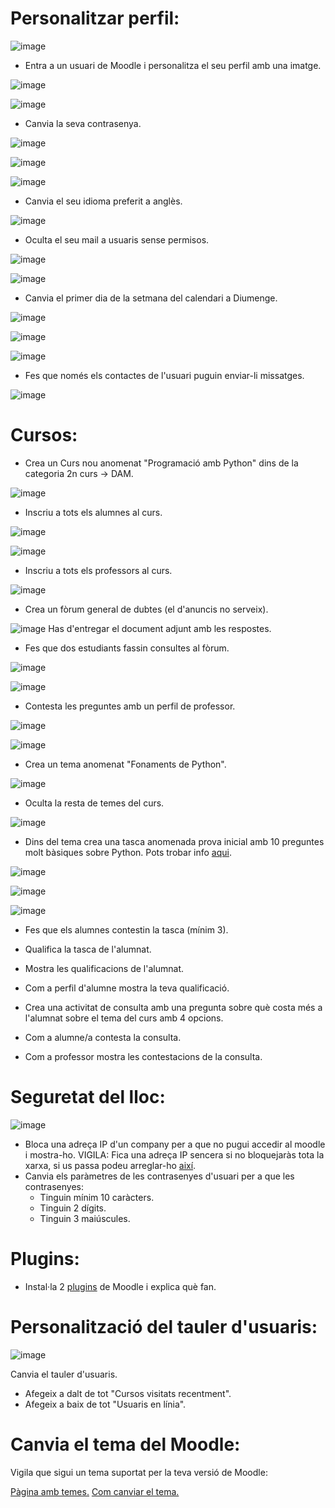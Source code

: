 # Personalitzar perfil:

![image](https://user-images.githubusercontent.com/110727546/207070729-91000a9b-782a-43ed-8f50-344d9db3ad3f.png)

- Entra a un usuari de Moodle i personalitza el seu perfil amb una imatge.

![image](https://user-images.githubusercontent.com/114162341/213228425-5bd58ce6-0e09-4a4a-a3ad-a2bcc8a1203a.png)

![image](https://user-images.githubusercontent.com/114162341/213228520-aee7839b-4514-4d8f-a9a3-4e2e1ab8a238.png)

- Canvia la seva contrasenya.

![image](https://user-images.githubusercontent.com/114162341/213228783-23d277ab-5aff-4266-a766-ebd2a91d7e49.png)

![image](https://user-images.githubusercontent.com/114162341/213229280-6f52d1b2-5329-41ee-9c55-743b31b1abe1.png)

![image](https://user-images.githubusercontent.com/114162341/213229346-de1d9a85-1622-4d51-b888-95c5e92c73e2.png)


- Canvia el seu idioma preferit a anglès.

![image](https://user-images.githubusercontent.com/114162341/213229544-ce4b45eb-442a-429b-a191-044e41276468.png)


- Oculta el seu mail a usuaris sense permisos.

![image](https://user-images.githubusercontent.com/114162341/213229902-4fb4c59f-0356-4292-bcda-dc703d323a86.png)


![image](https://user-images.githubusercontent.com/114162341/213229831-0bc518ad-4c1d-4b4b-be3a-f6bd443fb1dc.png)


- Canvia el primer dia de la setmana del calendari a Diumenge.

![image](https://user-images.githubusercontent.com/114162341/213230269-880effbe-a6e4-4223-b199-a70ab877bbf3.png)

![image](https://user-images.githubusercontent.com/114162341/213230340-fb5ee9cb-d855-4c93-8b59-1f9ed044b7ee.png)

![image](https://user-images.githubusercontent.com/114162341/213230469-df785fa3-8ba1-4739-9bc0-9892b0f1a243.png)


- Fes que només els contactes de l'usuari puguin enviar-li missatges.

![image](https://user-images.githubusercontent.com/114162341/213230660-fc2ca47f-6934-475d-b7eb-1b8a5f121727.png)


# Cursos:

- Crea un Curs nou anomenat "Programació amb Python" dins de la categoria 2n curs -> DAM.

![image](https://user-images.githubusercontent.com/114162341/213231912-c2809425-9de2-466c-ad5b-6253891cadb1.png)


- Inscriu a tots els alumnes al curs.

![image](https://user-images.githubusercontent.com/114162341/213232493-e7ca8cb5-907d-4595-8f09-57cbaf6c9403.png)

![image](https://user-images.githubusercontent.com/114162341/213232586-3a10a6c6-8f82-460d-8946-83a4be36d627.png)


- Inscriu a tots els professors al curs.

![image](https://user-images.githubusercontent.com/114162341/213232743-b37b18a4-e314-490c-afaf-7f47e72a1be8.png)


- Crea un fòrum general de dubtes (el d'anuncis no serveix).

![image](https://user-images.githubusercontent.com/114162341/213237258-9e69d19a-cba2-4a20-8d62-4babc841de0d.png)
Has d'entregar el document adjunt amb les respostes.
- Fes que dos estudiants fassin consultes al fòrum.

![image](https://user-images.githubusercontent.com/114162341/213238106-373257e3-d5bf-49ee-8372-a44b3c795c60.png)

![image](https://user-images.githubusercontent.com/114162341/213238721-26549c8d-926b-44ff-9765-0cd4f091eed8.png)


- Contesta les preguntes amb un perfil de professor.

![image](https://user-images.githubusercontent.com/114162341/213239155-0395491a-641f-4967-8208-c95a042892dc.png)

![image](https://user-images.githubusercontent.com/114162341/213239318-9f3ca10a-0892-43d9-b787-d2d7cab57687.png)


- Crea un tema anomenat "Fonaments de Python".

![image](https://user-images.githubusercontent.com/114162341/213240049-62eb337c-d2b0-4766-8472-8baabcf18d81.png)


- Oculta la resta de temes del curs.

![image](https://user-images.githubusercontent.com/114162341/213240209-118c0aa7-5a37-4ead-8886-475b1ad21328.png)

- Dins del tema crea una tasca anomenada prova inicial amb 10 preguntes molt bàsiques sobre Python. Pots trobar info [aqui](https://www.w3schools.com/python/).

![image](https://user-images.githubusercontent.com/114162341/213468125-4047c948-bbcf-4e7a-9aa9-185b4ac25b16.png)

![image](https://user-images.githubusercontent.com/114162341/213470182-891c3b6e-2f9f-4945-8547-e6c0a9663f48.png)

![image](https://user-images.githubusercontent.com/114162341/213470350-8a9f4c6f-913f-45f3-a18c-ce29ab40f29a.png)

- Fes que els alumnes contestin la tasca (mínim 3).

- Qualifica la tasca de l'alumnat.
- Mostra les qualificacions de l'alumnat.
- Com a perfil d'alumne mostra la teva qualificació.
- Crea una activitat de consulta amb una pregunta sobre què costa més a l'alumnat sobre el tema del curs amb 4 opcions.
- Com a alumne/a contesta la consulta.
- Com a professor mostra les contestacions de la consulta.

# Seguretat del lloc:

![image](https://user-images.githubusercontent.com/110727546/207085138-c3cbcb81-edee-45a1-8b11-daf20093e56d.png)


- Bloca una adreça IP d'un company per a que no pugui accedir al moodle i mostra-ho. VIGILA: Fica una adreça IP sencera si no bloquejaràs tota la xarxa, si us passa podeu arreglar-ho [així](https://moodle.org/mod/forum/discuss.php?d=323745).
- Canvia els paràmetres de les contrasenyes d'usuari per a que les contrasenyes:
  - Tinguin mínim 10 caràcters.
  - Tinguin 2 dígits.
  - Tinguin 3 maiúscules.

# Plugins:

- Instal·la 2 [plugins](https://moodle.org/plugins/) de Moodle i explica què fan.

# Personalització del tauler d'usuaris:

![image](https://user-images.githubusercontent.com/110727546/207088651-6131a2b1-20c7-4a9f-b50a-317295ce70f1.png)

Canvia el tauler d'usuaris.

- Afegeix a dalt de tot "Cursos visitats recentment".
- Afegeix a baix de tot "Usuaris en línia".

# Canvia el tema del Moodle:

Vigila que sigui un tema suportat per la teva versió de Moodle:

[Pàgina amb temes.](https://moodle.org/plugins/browse.php?list=category&id=3)
[Com canviar el tema.](https://docs.moodle.org/24/en/Installing_a_new_theme)

